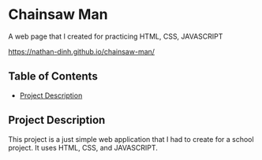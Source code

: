 # Chainsaw Man

A web page that I created for practicing HTML, CSS, JAVASCRIPT

https://nathan-dinh.github.io/chainsaw-man/ 

## Table of Contents

- [Project Description](#project-description)

## Project Description

This project is a just simple web application that I had to create for a school project. It uses HTML, CSS, and JAVASCRIPT.

